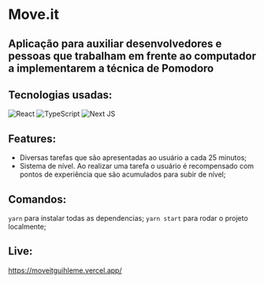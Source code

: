 # Move.it

## Aplicação para auxiliar desenvolvedores e pessoas que trabalham em frente ao computador a implementarem a técnica de Pomodoro


## Tecnologias usadas: 

<img alt="React" src="https://img.shields.io/badge/react-%2320232a.svg?&style=for-the-badge&logo=react&logoColor=%2361DAFB"/>
<img alt="TypeScript" src="https://img.shields.io/badge/typescript-%23007ACC.svg?&style=for-the-badge&logo=typescript&logoColor=white"/>
<img alt="Next JS" src="https://img.shields.io/badge/nextjs-%23000000.svg?&style=for-the-badge&logo=next.js&logoColor=white"/>

## Features:

* Diversas tarefas que são apresentadas ao usuário a cada 25 minutos;
* Sistema de nível. Ao realizar uma tarefa o usuário é recompensado com pontos de experiência que são acumulados para subir de nível;

## Comandos:

`yarn` para instalar todas as dependencias;
`yarn start` para rodar o projeto localmente;

## Live: 

https://moveitguihleme.vercel.app/

